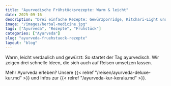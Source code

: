 ```yaml
---
title: "Ayurvedische Frühstücksrezepte: Warm & leicht"
date: 2025-09-16
description: "Drei einfache Rezepte: Gewürzporridge, Kitchari-Light und warmer Obstkompott."
image: "/images/herbal-medicine.jpg"
tags: ["Ayurveda", "Rezepte", "Frühstück"]
categories: ["Ayurveda"]
slug: "ayurveda-fruehstueck-rezepte"
layout: "blog"
---
```


Warm, leicht verdaulich und gewürzt: So startet der Tag ayurvedisch. Wir zeigen drei schnelle Ideen, die sich auch auf Reisen umsetzen lassen.

Mehr Ayurveda erleben? Unsere {{< relref "/reisen/ayurveda-deluxe-kur.md" >}} und Infos zur {{< relref "/ayurveda-kur-kerala.md" >}}.

